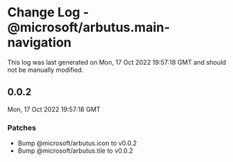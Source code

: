 # Change Log - @microsoft/arbutus.main-navigation

This log was last generated on Mon, 17 Oct 2022 19:57:18 GMT and should not be manually modified.

<!-- Start content -->

## 0.0.2

Mon, 17 Oct 2022 19:57:18 GMT

### Patches

- Bump @microsoft/arbutus.icon to v0.0.2
- Bump @microsoft/arbutus.tile to v0.0.2

